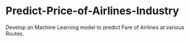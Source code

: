 # Predict-Price-of-Airlines-Industry
Develop an Machine Learning model to predict Fare of Airlines at various Routes.

